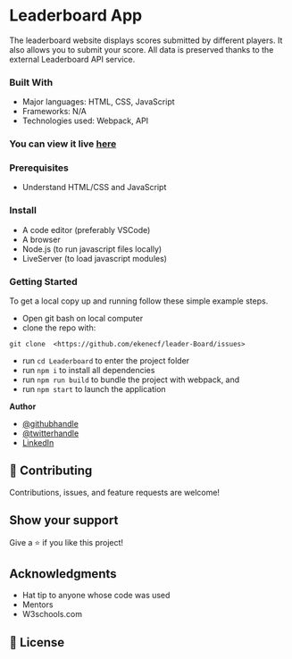 # Leaderboard App

The leaderboard website displays scores submitted by different players. It also allows you to submit your score. All data is preserved thanks to the external Leaderboard API service.

### Built With

- Major languages: HTML, CSS, JavaScript
- Frameworks: N/A
- Technologies used: Webpack, API

### You can view it live [here]( https://ekenecf.github.io/leader-Board/)

### Prerequisites

- Understand HTML/CSS and JavaScript

### Install

- A code editor (preferably VSCode)
- A browser
- Node.js (to run javascript files locally)
- LiveServer (to load javascript modules)

### Getting Started

To get a local copy up and running follow these simple example steps.
- Open git bash on local computer
- clone the repo with: 
```
git clone  <https://github.com/ekenecf/leader-Board/issues>
```
- run ```cd Leaderboard``` to enter the project folder
- run ```npm i``` to install all dependencies
- run ```npm run build``` to bundle the project with webpack, and
- run ```npm start``` to launch the application

 **Author**

- [@githubhandle](https://github.com/ekenecf)
- [@twitterhandle](https://twitter.com/ekene070)
- [LinkedIn](https://linkedin.com/in/EkeneNwachukwu)

## 🤝 Contributing

Contributions, issues, and feature requests are welcome!

## Show your support

Give a ⭐️ if you like this project!

## Acknowledgments

- Hat tip to anyone whose code was used
- Mentors
- W3schools.com

## 📝 License